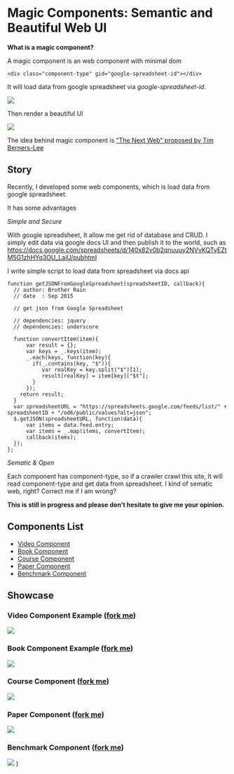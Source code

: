 # Magic Components: Semantic and Beautiful Web UI

**What is a magic component?**

A magic component is an web component with minimal dom

```
<div class="component-type" gid="google-spreadsheet-id"></div>
```

It will load data from google spreadsheet via *google-spreadsheet-id*.

![](http://i.imgur.com/72DEC8O.png)

Then render a beautiful UI

![](http://i.imgur.com/X9scMZ1.png)

The idea behind magic component is ["The Next Web" proposed by Tim Berners-Lee](https://www.ted.com/talks/tim_berners_lee_on_the_next_web?language=en)

## Story

Recently, I developed some web components, which is load data from google spreadsheet.

It has some advantages

*Simple and Secure*

With google spreadsheet, It allow me get rid of database and CRUD. I simply edit data via google docs UI and then publish it to the world, such as https://docs.google.com/spreadsheets/d/140x82v0b2qnuuuy2NVvKQTyEZtM5G1zhHYq3OU_LaiU/pubhtml

I write simple script to load data from spreadsheet via docs api

```
function getJSONFromGoogleSpreadsheet(spreadsheetID, callback){
  // author: Brother Rain
  // date  : Sep 2015
  
  // get json from Google Spreadsheet

  // dependencies: jquery
  // dependencies: underscore

  function convertItem(item){
      var result = {};
      var keys = _.keys(item);
      _.each(keys, function(key){
        if(_.contains(key, "$")){
           var realKey = key.split("$")[1];
           result[realKey] = item[key]["$t"];
        }  
      });
    return result;  
  }
  var spreadsheetURL = "https://spreadsheets.google.com/feeds/list/" + spreadsheetID + "/od6/public/values?alt=json";    
  $.getJSON(spreadsheetURL, function(data){ 
      var items = data.feed.entry;
      var items = _.map(items, convertItem);
      callback(items);
  });
};
```

*Sematic & Open*

Each component has component-type, so if a crawler crawl this site, It will read component-type and get data from spreadsheet. I kind of sematic web, right? Correct me if I am wrong? 

**This is still in progress and please don't hesitate to give me your opinion.**

## Components List

* [Video Component](#video-component)
* [Book Component](#book-component)
* [Course Component](#course-component)
* [Paper Component](#paper-component)
* [Benchmark Component](#benchmark-component)

## Showcase

### Video Component Example ([fork me](https://github.com/magizbox/magiz-c-video))

![](https://camo.githubusercontent.com/ca4dca90c449272a766b7b7720acccce4d465ced/687474703a2f2f692e696d6775722e636f6d2f785744314c78452e706e67)

### Book Component Example ([fork me](https://github.com/magizbox/magiz-c-book))

![](https://camo.githubusercontent.com/32594a65d967549f44cc12b5bcad2772c7267f17/687474703a2f2f692e696d6775722e636f6d2f69384c416639562e706e67)

### Course Component ([fork me](https://github.com/magizbox/magiz-c-course))

![](https://camo.githubusercontent.com/52ee4f14ce0eea2edbe8f8d4240e5749c8b33e3e/687474703a2f2f692e696d6775722e636f6d2f356e7733624f672e706e67)

### Paper Component ([fork me](https://github.com/magizbox/magiz-c-paper))

![](https://camo.githubusercontent.com/697466b7892ba72032feaef838835bc1a0854a89/687474703a2f2f692e696d6775722e636f6d2f6c7766475051452e706e67)

### Benchmark Component ([fork me](https://github.com/magizbox/magiz-c-benchmark))

![](https://camo.githubusercontent.com/6b19e193c994153fd4cf5997c29b57f3f490862c/687474703a2f2f692e696d6775722e636f6d2f6a37496342456c2e706e67)
)
